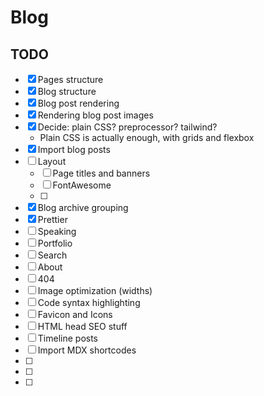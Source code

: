 # Blog

## TODO

- [x] Pages structure
- [x] Blog structure
- [x] Blog post rendering
- [x] Rendering blog post images
- [x] Decide: plain CSS? preprocessor? tailwind?
  - Plain CSS is actually enough, with grids and flexbox
- [x] Import blog posts
- [ ] Layout
  - [ ] Page titles and banners
  - [ ] FontAwesome
  - [ ]
- [x] Blog archive grouping
- [x] Prettier
- [ ] Speaking
- [ ] Portfolio
- [ ] Search
- [ ] About
- [ ] 404
- [ ] Image optimization (widths)
- [ ] Code syntax highlighting
- [ ] Favicon and Icons
- [ ] HTML head SEO stuff
- [ ] Timeline posts
- [ ] Import MDX shortcodes
- [ ]
- [ ]
- [ ]
